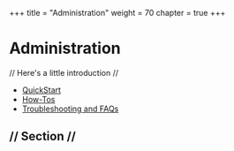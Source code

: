 +++
title = "Administration"
weight = 70
chapter = true
+++

# Administration

// Here's a little introduction //

- [QuickStart]()
- [How-Tos]()
- [Troubleshooting and FAQs](account-troubleshooting)

## // Section //
